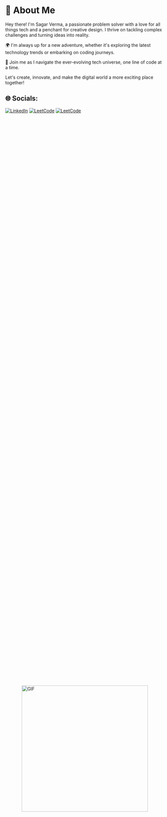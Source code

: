 
# 👋 About Me

Hey there! I'm Sagar Verma, a passionate problem solver with a love for all things tech and a penchant for creative design. I thrive on tackling complex challenges and turning ideas into reality.

🌍 I'm always up for a new adventure, whether it's exploring the latest technology trends or embarking on coding journeys.

🚀 Join me as I navigate the ever-evolving tech universe, one line of code at a time.

Let's create, innovate, and make the digital world a more exciting place together!







## 🌐 Socials:
[![LinkedIn](https://img.shields.io/badge/LinkedIn-%230077B5.svg?logo=linkedin&logoColor=white)](https://linkedin.com/in/sagarverma2602)
[![LeetCode](https://img.shields.io/badge/LeetCode-%23FFA116.svg?logo=leetcode&logoColor=white)](https://leetcode.com/sagarv19171)
[![LeetCode](https://img.shields.io/badge/Gmail-%23eb5c1e.svg?logo=gmail&logoColor=white)](mail.to:sagarv19171@gmail.com)

<div style="display: flex; justify-content: center; align-items: center; height: 100vh;">
  <img src="https://user-images.githubusercontent.com/74038190/225813708-98b745f2-7d22-48cf-9150-083f1b00d6c9.gif" alt="GIF" height="400">
</div>

<!-- In your GitHub profile README -->

<!-- In your GitHub profile README -->

# Tech Stack

**Languages**
![C](https://img.shields.io/badge/c-%2300599C.svg?style=for-the-badge&logo=c&logoColor=white&color=blue)
![C++](https://img.shields.io/badge/c++-%2300599C.svg?style=for-the-badge&logo=c%2B%2B&logoColor=white&color=red)
![JavaScript](https://img.shields.io/badge/javascript-%23323330.svg?style=for-the-badge&logo=javascript&logoColor=%23F7DF1E&color=yellow)
![Java](https://img.shields.io/badge/java-%23ED8B00.svg?style=for-the-badge&logo=java&logoColor=white&color=orange)
![Dart](https://img.shields.io/badge/dart-%230175C2.svg?style=for-the-badge&logo=dart&logoColor=white&color=blue)
![HTML5](https://img.shields.io/badge/html5-%23E34F26.svg?style=for-the-badge&logo=html5&logoColor=white&color=orange)
![CSS3](https://img.shields.io/badge/css3-%231572B6.svg?style=for-the-badge&logo=css3&logoColor=white&color=blue)
![Go](https://img.shields.io/badge/go-%2300ADD8.svg?style=for-the-badge&logo=go&logoColor=white&color=green)
![PHP](https://img.shields.io/badge/php-%23777BB4.svg?style=for-the-badge&logo=php&logoColor=white&color=purple)
![Python](https://img.shields.io/badge/python-3670A0?style=for-the-badge&logo=python&logoColor=ffdd54&color=blue)

**Frontend**
![React](https://img.shields.io/badge/react-%2320232a.svg?style=for-the-badge&logo=react&logoColor=%2361DAFB&color=blue)
![Flutter](https://img.shields.io/badge/Flutter-%2302569B.svg?style=for-the-badge&logo=Flutter&logoColor=white&color=green)
![HTML5](https://img.shields.io/badge/html5-%23E34F26.svg?style=for-the-badge&logo=html5&logoColor=white&color=orange)
![CSS3](https://img.shields.io/badge/css3-%231572B6.svg?style=for-the-badge&logo=css3&logoColor=white&color=blue)

**Backend**
![NodeJS](https://img.shields.io/badge/node.js-6DA55F?style=for-the-badge&logo=node.js&logoColor=white&color=green)
![Express.js](https://img.shields.io/badge/Express.js-%23404d59.svg?style=for-the-badge&logo=express&logoColor=white&color=green)
![Django](https://img.shields.io/badge/django-%23092E20.svg?style=for-the-badge&logo=django&logoColor=white&color=green)
![Flask](https://img.shields.io/badge/flask-%23000.svg?style=for-the-badge&logo=flask&logoColor=white&color=green)

**Databases**
![MongoDB](https://img.shields.io/badge/MongoDB-%234ea94b.svg?style=for-the-badge&logo=mongodb&logoColor=white&color=green)
![MySQL](https://img.shields.io/badge/mysql-%2300f.svg?style=for-the-badge&logo=mysql&logoColor=white&color=blue)
![SQLite](https://img.shields.io/badge/sqlite-%2307405e.svg?style=for-the-badge&logo=sqlite&logoColor=white&color=blue)

**Tools**
![Git](https://img.shields.io/badge/Git-%23F05032.svg?style=for-the-badge&logo=git&logoColor=white&color=red)
![Postman](https://img.shields.io/badge/Postman-FF6C37?style=for-the-badge&logo=postman&logoColor=white&color=red)
![VS Code](https://img.shields.io/badge/VS%20Code-%23007ACC.svg?style=for-the-badge&logo=visual-studio-code&logoColor=white&color=blue)
![Docker](https://img.shields.io/badge/docker-%230db7ed.svg?style=for-the-badge&logo=docker&logoColor=white&color=blue)
![IntelliJ IDEA](https://img.shields.io/badge/IntelliJ%20IDEA-%23000000.svg?style=for-the-badge&logo=intellij-idea&logoColor=white&color=red)
![Eclipse](https://img.shields.io/badge/Eclipse-2C2255?style=for-the-badge&logo=eclipse&logoColor=white&color=purple)

**Design & Multimedia**
![Figma](https://img.shields.io/badge/figma-%23F24E1E.svg?style=for-the-badge&logo=figma&logoColor=white&color=red)
![Adobe After Effects](https://img.shields.io/badge/Adobe%20After%20Effects-9999FF.svg?style=for-the-badge&logo=Adobe%20After%20Effects&logoColor=white&color=blue)
![Adobe Illustrator](https://img.shields.io/badge/adobeillustrator-%23FF9A00.svg?style=for-the-badge&logo=adobeillustrator&logoColor=white&color=orange)
![Adobe Photoshop](https://img.shields.io/badge/adobephotoshop-%2331A8FF.svg?style=for-the-badge&logo=adobephotoshop&logoColor=white&color=blue)
![Adobe Premiere Pro](https://img.shields.io/badge/Adobe%20Premiere%20Pro-9999FF.svg?style=for-the-badge&logo=Adobe%20Premiere%20Pro&logoColor=white&color=blue)
![Adobe XD](https://img.shields.io/badge/Adobe%20XD-470137?style=for-the-badge&logo=Adobe%20XD&logoColor=#FF61F6&color=red)
![Canva](https://img.shields.io/badge/Canva-%2300C4CC.svg?style=for-the-badge&logo=Canva&logoColor=white&color=orange)


# 📊 GitHub Stats:
![](https://github-readme-stats.vercel.app/api?username=sagarverma2602&theme=cobalt&hide_border=true&include_all_commits=true&count_private=false)
<br/>
![](https://github-readme-streak-stats.herokuapp.com/?user=sagarverma2602&theme=cobalt&hide_border=false)<br/>
![](https://github-readme-stats.vercel.app/api/top-langs/?username=sagarverma2602&theme=cobalt&hide_border=true&include_all_commits=true&count_private=true)

### ✍️ Random Dev Quote
![](https://quotes-github-readme.vercel.app/api?type=vertical&theme=dark)



<div> 
 
  ![Snake animation](https://github.com/sagarverma2602/sagarverma2602/blob/output/github-contribution-grid-snake.svg)
 
</div>

---
![Profile Views](https://komarev.com/ghpvc/?username=sagarverma2602&style=plastic&label=Profile+Views&color=blueviolet)



<!-- Proudly created with GPRM ( https://gprm.itsvg.in ) -->
